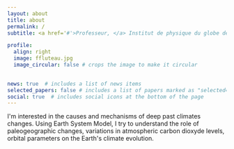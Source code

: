 ```yaml
---
layout: about
title: about
permalink: /
subtitle: <a href='#'>Professeur, </a> Institut de physique du globe de Paris

profile:
  align: right
  image: ffluteau.jpg
  image_circular: false # crops the image to make it circular
 

news: true  # includes a list of news items
selected_papers: false # includes a list of papers marked as "selected={true}"
social: true  # includes social icons at the bottom of the page
---
```


I'm interested in the causes and mechanisms of deep past climates changes. Using Earth System Model, I try to understand the role of paleogeographic changes, variations in atmospheric carbon dioxyde levels, orbital parameters on the Earth's climate evolution.
